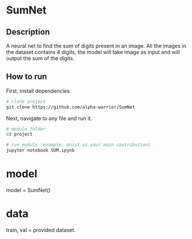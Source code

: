 
# SumNet   
 
## Description   
A neural net to find the sum of digits present in an image. All the images in the dataset contains 4 digits, the model will take image as input and will output the sum of the digits.

## How to run   
First, install dependencies   
```bash
# clone project   
git clone https://github.com/alpha-warrior/SumNet

 ```   
 Next, navigate to any file and run it.   
 ```bash
# module folder
cd project

# run module (example: mnist as your main contribution)   
jupyter notebook SUM.ipynb    
```

# model
model = SumNet()

# data
train, val = provided dataset.
